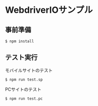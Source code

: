 # WebdriverIOサンプル

## 事前準備

```
$ npm install 
```

## テスト実行

モバイルサイトのテスト

```
$ npm run test.sp
```

PCサイトのテスト

```
$ npm run test.pc
```
